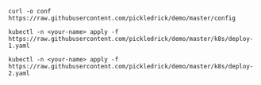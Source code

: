 
`curl -o conf https://raw.githubusercontent.com/pickledrick/demo/master/config`

`kubectl -n <your-name> apply -f https://raw.githubusercontent.com/pickledrick/demo/master/k8s/deploy-1.yaml`

`kubectl -n <your-name> apply -f https://raw.githubusercontent.com/pickledrick/demo/master/k8s/deploy-2.yaml`
